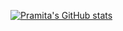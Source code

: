 [![Pramita's GitHub stats](https://github-readme-stats.vercel.app/api?username=prampram)](https://github.com/anuraghazra/github-readme-stats)
